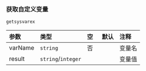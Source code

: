 ### 获取自定义变量

`getsysvarex`

| 参数    | 类型               | 空   | 默认 | 注释   |
| :------ | :----------------- | :--- | :--- | :----- |
| varName | `string`           | 否   |      | 变量名 |
| result  | `string`/`integer` |      |      | 变量值 |

